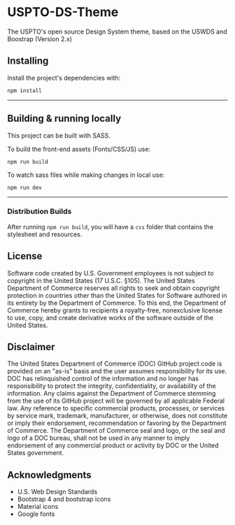 # USPTO-DS-Theme
The USPTO's open source Design System theme, based on the USWDS and Boostrap (Version 2.x)


## Installing
Install the project's dependencies with:
```
npm install

```
---

## Building & running locally
This project can be built with SASS.

To build the front-end assets (Fonts/CSS/JS) use:
```
npm run build
```

To watch sass files while making changes in local use:
```
npm run dev
```
---


### Distribution Builds
After running `npm run build`, you will have a `css` folder that contains the stylesheet and resources. 


## License

Software code created by U.S. Government employees is not subject to copyright in the United States (17 U.S.C. §105). The United States Department of Commerce reserves all rights to seek and obtain copyright protection in countries other than the United States for Software authored in its entirety by the Department of Commerce. To this end, the Department of Commerce hereby grants to recipients a royalty-free, nonexclusive license to use, copy, and create derivative works of the software outside of the United States.

## Disclaimer

The United States Department of Commerce (DOC) GitHub project code is provided on an "as-is" basis and the user assumes responsibility for its use. DOC has relinquished control of the information and no longer has responsibility to protect the integrity, confidentiality, or availability of the information. Any claims against the Department of Commerce stemming from the use of its GitHub project will be governed by all applicable Federal law. Any reference to specific commercial products, processes, or services by service mark, trademark, manufacturer, or otherwise, does not constitute or imply their endorsement, recommendation or favoring by the Department of Commerce. The Department of Commerce seal and logo, or the seal and logo of a DOC bureau, shall not be used in any manner to imply endorsement of any commercial product or activity by DOC or the United States government.

## Acknowledgments

* U.S. Web Design Standards
* Bootstrap 4 and bootstrap icons
* Material icons
* Google fonts
